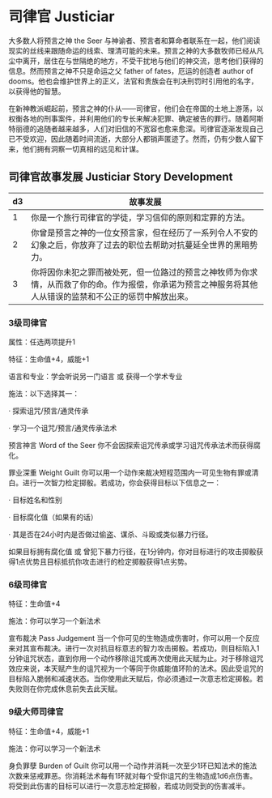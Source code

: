 # 司律官 Justiciar

大多数人将预言之神 the Seer
与神谕者、预言者和算命者联系在一起，他们阅读现实的丝线来跟随命运的线索、理清可能的未来。预言之神的大多数牧师已经从凡尘中离开，居住在与世隔绝的地方，不受干扰地与他们的神交流，思考他们获得的信息。然而预言之神不只是命运之父
father of fates，厄运的创造者 author of
dooms。他也会维护世界上的正义，法官和贵族会在判决刑罚时引用他的名字，以获得他的智慧。

在新神教派崛起前，预言之神的仆从——司律官，他们会在帝国的土地上游荡，以权衡各地的刑事案件，并利用他们的专长来解决犯罪、确定被告的罪行。随着阿斯特丽德的追随者越来越多，人们对旧信的不宽容也愈来愈深。司律官逐渐发现自己已不受欢迎，因此随着时间流逝，大部分人都销声匿迹了。然而，仍有少数人留下来，他们拥有洞察一切真相的远见和计谋。

## 司律官故事发展 Justiciar Story Development

<table>
<thead>
<tr class="header">
<th>d3</th>
<th>故事发展</th>
</tr>
</thead>
<tbody>
<tr class="odd">
<td>1</td>
<td>你是一个旅行司律官的学徒，学习信仰的原则和定罪的方法。</td>
</tr>
<tr class="even">
<td>2</td>
<td>你曾是预言之神的一位女预言家，但在经历了一系列令人不安的幻象之后，你放弃了过去的职位去帮助对抗蔓延全世界的黑暗势力。</td>
</tr>
<tr class="odd">
<td>3</td>
<td>你将因你未犯之罪而被处死，但一位路过的预言之神牧师为你求情，从而救了你的命。作为报偿，你承诺为预言之神服务将其他人从错误的监禁和不公正的惩罚中解放出来。</td>
</tr>
</tbody>
</table>

### 3级司律官

属性：任选两项提升1

特征：生命值+4，威能+1

语言和专业：学会听说另一门语言 或 获得一个学术专业

施法：以下选择其一：

· 探索诅咒/预言/通灵传承

· 学习一个诅咒/预言/通灵传承法术

预言神言 Word of the Seer
你不会因探索诅咒传承或学习诅咒传承法术而获得腐化。

罪业深重 Weight Guilt
你可以用一个动作来裁决短程范围内一可见生物有罪或清白。进行一次智力检定掷骰。若成功，你会获得目标以下信息之一：

· 目标姓名和性别

· 目标腐化值（如果有的话）

· 其是否在24小时内是否做过偷盗、谋杀、斗殴或类似暴力行径。

如果目标拥有腐化值 或
曾犯下暴力行径，在1分钟内，你对目标进行的攻击掷骰获得1点优势且目标抵抗你攻击进行的检定掷骰获得1点劣势。

### 6级司律官

特征：生命值+4

施法：你可以学习一个新法术

宣布裁决 Pass Judgement
当一个你可见的生物造成伤害时，你可以用一个反应来对其宣布裁决。进行一次对抗目标意志的智力攻击掷骰。若成功，则目标陷入1分钟诅咒状态，直到你用一个动作移除诅咒或再次使用此天赋为止。对于移除诅咒效应来说，本天赋产生的诅咒视为一个等同于你威能值环阶的法术。因此受诅咒的目标陷入脆弱和减速状态。当你使用此天赋后，你必须通过一次意志检定掷骰。若失败则在你完成休息前失去此天赋。

### 9级大师司律官

特征：生命值+4，威能+1

施法：你可以学习一个新法术

身负罪孽 Burden of Guilt
你可以用一个动作并消耗一次至少1环已知法术的施法次数来惩戒罪恶。你消耗法术每有1环就对每个受你诅咒的生物造成1d6点伤害。将受到此伤害的目标可以进行一次意志检定掷骰，若成功则受到的伤害减半。
